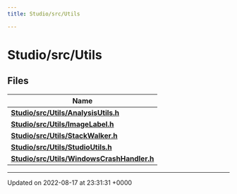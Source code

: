 ```yaml
---
title: Studio/src/Utils

---
```


# Studio/src/Utils



## Files

| Name           |
| -------------- |
| **[Studio/src/Utils/AnalysisUtils.h](../Files/AnalysisUtils_8h.md#file-analysisutils.h)**  |
| **[Studio/src/Utils/ImageLabel.h](../Files/ImageLabel_8h.md#file-imagelabel.h)**  |
| **[Studio/src/Utils/StackWalker.h](../Files/StackWalker_8h.md#file-stackwalker.h)**  |
| **[Studio/src/Utils/StudioUtils.h](../Files/StudioUtils_8h.md#file-studioutils.h)**  |
| **[Studio/src/Utils/WindowsCrashHandler.h](../Files/WindowsCrashHandler_8h.md#file-windowscrashhandler.h)**  |






-------------------------------

Updated on 2022-08-17 at 23:31:31 +0000
